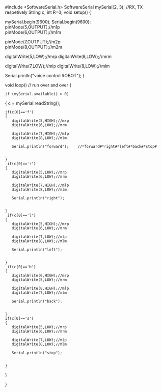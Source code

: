 #include <SoftwareSerial.h>
SoftwareSerial mySerial(2, 3); //RX, TX respetively
String c;
int R=0;
void setup()
{
                
  mySerial.begin(9600);
  Serial.begin(9600);  
  pinMode(5,OUTPUT);//m1p            
  pinMode(6,OUTPUT);//m1m

  pinMode(7,OUTPUT);//m2p             
  pinMode(8,OUTPUT);//m2m
  
   digitalWrite(5,LOW);//mrp
   digitalWrite(6,LOW);//mrm
       
   digitalWrite(7,LOW);//mlp
   digitalWrite(8,LOW);//mlm

  Serial.println("voice control ROBOT"); 
}

void loop() // run over and over
{ 
  
    if (mySerial.available() > 0) 
  {
     c = mySerial.readString();
     
    if(c[0]=='f')
    {     
       digitalWrite(5,HIGH);//mrp
       digitalWrite(6,LOW);//mrm
       
       digitalWrite(7,HIGH);//mlp
       digitalWrite(8,LOW);//mlm
       
       Serial.println("forward");    //*forward#*right#*left#*back#*stop# 
       
      
    }
     if(c[0]=='r')
    {     
       digitalWrite(5,LOW);//mrp
       digitalWrite(6,LOW);//mrm
       
       digitalWrite(7,HIGH);//mlp
       digitalWrite(8,LOW);//mlm
       
       Serial.println("right");  
         
      
    }
     if(c[0]=='l')
    {     
       digitalWrite(5,HIGH);//mrp
       digitalWrite(6,LOW);//mrm
       
       digitalWrite(7,LOW);//mlp
       digitalWrite(8,LOW);//mlm
       
       Serial.println("left");  
      
      
    }
     if(c[0]=='b')
    {     
       digitalWrite(6,HIGH);//mrp
       digitalWrite(5,LOW);//mrm
       
       digitalWrite(8,HIGH);//mlp
       digitalWrite(7,LOW);//mlm
       
       Serial.println("back");  
    
      
    }
    if(c[0]=='s')
    {     
       digitalWrite(5,LOW);//mrp
       digitalWrite(6,LOW);//mrm
       
       digitalWrite(7,LOW);//mlp
       digitalWrite(8,LOW);//mlm
       
       Serial.println("stop");  
    
      
    }
      
  }
      
}

